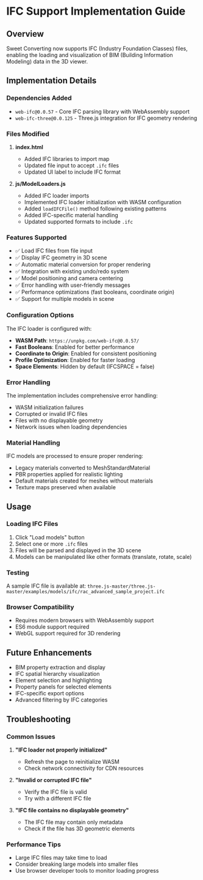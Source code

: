 # IFC Support Implementation Guide

## Overview
Sweet Converting now supports IFC (Industry Foundation Classes) files, enabling the loading and visualization of BIM (Building Information Modeling) data in the 3D viewer.

## Implementation Details

### Dependencies Added
- `web-ifc@0.0.57` - Core IFC parsing library with WebAssembly support
- `web-ifc-three@0.0.125` - Three.js integration for IFC geometry rendering

### Files Modified
1. **index.html**
   - Added IFC libraries to import map
   - Updated file input to accept `.ifc` files
   - Updated UI label to include IFC format

2. **js/ModelLoaders.js**
   - Added IFC loader imports
   - Implemented IFC loader initialization with WASM configuration
   - Added `loadIFCFile()` method following existing patterns
   - Added IFC-specific material handling
   - Updated supported formats to include `.ifc`

### Features Supported
- ✅ Load IFC files from file input
- ✅ Display IFC geometry in 3D scene
- ✅ Automatic material conversion for proper rendering
- ✅ Integration with existing undo/redo system
- ✅ Model positioning and camera centering
- ✅ Error handling with user-friendly messages
- ✅ Performance optimizations (fast booleans, coordinate origin)
- ✅ Support for multiple models in scene

### Configuration Options
The IFC loader is configured with:
- **WASM Path**: `https://unpkg.com/web-ifc@0.0.57/`
- **Fast Booleans**: Enabled for better performance
- **Coordinate to Origin**: Enabled for consistent positioning
- **Profile Optimization**: Enabled for faster loading
- **Space Elements**: Hidden by default (IFCSPACE = false)

### Error Handling
The implementation includes comprehensive error handling:
- WASM initialization failures
- Corrupted or invalid IFC files
- Files with no displayable geometry
- Network issues when loading dependencies

### Material Handling
IFC models are processed to ensure proper rendering:
- Legacy materials converted to MeshStandardMaterial
- PBR properties applied for realistic lighting
- Default materials created for meshes without materials
- Texture maps preserved when available

## Usage

### Loading IFC Files
1. Click "Load models" button
2. Select one or more `.ifc` files
3. Files will be parsed and displayed in the 3D scene
4. Models can be manipulated like other formats (translate, rotate, scale)

### Testing
A sample IFC file is available at:
`three.js-master/three.js-master/examples/models/ifc/rac_advanced_sample_project.ifc`

### Browser Compatibility
- Requires modern browsers with WebAssembly support
- ES6 module support required
- WebGL support required for 3D rendering

## Future Enhancements
- BIM property extraction and display
- IFC spatial hierarchy visualization  
- Element selection and highlighting
- Property panels for selected elements
- IFC-specific export options
- Advanced filtering by IFC categories

## Troubleshooting

### Common Issues
1. **"IFC loader not properly initialized"**
   - Refresh the page to reinitialize WASM
   - Check network connectivity for CDN resources

2. **"Invalid or corrupted IFC file"**
   - Verify the IFC file is valid
   - Try with a different IFC file

3. **"IFC file contains no displayable geometry"**
   - The IFC file may contain only metadata
   - Check if the file has 3D geometric elements

### Performance Tips
- Large IFC files may take time to load
- Consider breaking large models into smaller files
- Use browser developer tools to monitor loading progress
